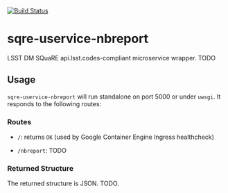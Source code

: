 [![Build Status](https://travis-ci.org/lsst-sqre/uservice-nbreport.svg?branch=master)](https://travis-ci.org/lsst-sqre/uservice-nbreport)

# sqre-uservice-nbreport

LSST DM SQuaRE api.lsst.codes-compliant microservice wrapper.  TODO

## Usage

`sqre-uservice-nbreport` will run standalone on port
5000 or under `uwsgi`.  It responds to the following routes:

### Routes

* `/`: returns `OK` (used by Google Container Engine Ingress healthcheck)

* `/nbreport`: TODO

### Returned Structure

The returned structure is JSON.  TODO.
